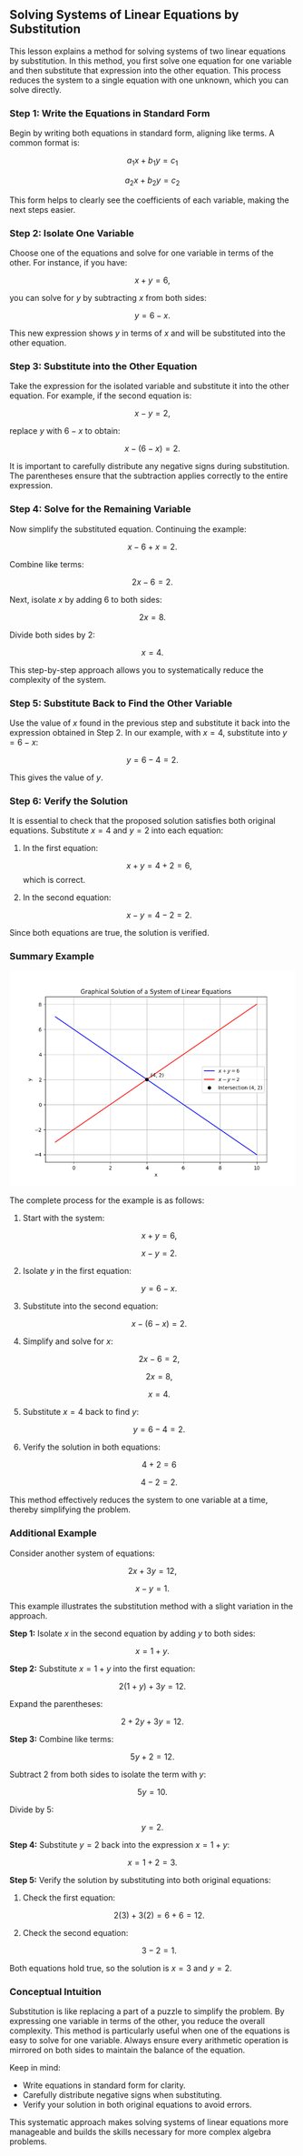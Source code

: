 ## Solving Systems of Linear Equations by Substitution

This lesson explains a method for solving systems of two linear equations by substitution. In this method, you first solve one equation for one variable and then substitute that expression into the other equation. This process reduces the system to a single equation with one unknown, which you can solve directly.

### Step 1: Write the Equations in Standard Form

Begin by writing both equations in standard form, aligning like terms. A common format is:

$$
a_1x + b_1y = c_1
$$

$$
a_2x + b_2y = c_2
$$

This form helps to clearly see the coefficients of each variable, making the next steps easier.

### Step 2: Isolate One Variable

Choose one of the equations and solve for one variable in terms of the other. For instance, if you have:

$$
x + y = 6,
$$

you can solve for $y$ by subtracting $x$ from both sides:

$$
y = 6 - x.
$$

This new expression shows $y$ in terms of $x$ and will be substituted into the other equation.

### Step 3: Substitute into the Other Equation

Take the expression for the isolated variable and substitute it into the other equation. For example, if the second equation is:

$$
x - y = 2,
$$

replace $y$ with $6 - x$ to obtain:

$$
x - (6 - x) = 2.
$$

It is important to carefully distribute any negative signs during substitution. The parentheses ensure that the subtraction applies correctly to the entire expression.

### Step 4: Solve for the Remaining Variable

Now simplify the substituted equation. Continuing the example:

$$
x - 6 + x = 2.
$$

Combine like terms:

$$
2x - 6 = 2.
$$

Next, isolate $x$ by adding $6$ to both sides:

$$
2x = 8.
$$

Divide both sides by $2$:

$$
x = 4.
$$

This step-by-step approach allows you to systematically reduce the complexity of the system.

### Step 5: Substitute Back to Find the Other Variable

Use the value of $x$ found in the previous step and substitute it back into the expression obtained in Step 2. In our example, with $x = 4$, substitute into $y = 6 - x$:

$$
y = 6 - 4 = 2.
$$

This gives the value of $y$.

### Step 6: Verify the Solution

It is essential to check that the proposed solution satisfies both original equations. Substitute $x = 4$ and $y = 2$ into each equation:

1. In the first equation:

   $$
   x + y = 4 + 2 = 6,
   $$
   which is correct.

2. In the second equation:

   $$
   x - y = 4 - 2 = 2.
   $$

Since both equations are true, the solution is verified.

### Summary Example

![Plot of lines with equations $x+y=6$ and $x-y=2$, intersecting at $(4,2)$.](images/plot_1_09-01-lesson-solving-systems-of-linear-equations-by-substitution.md.png)

The complete process for the example is as follows:

1. Start with the system:

   $$
x + y = 6,
   $$

   $$
x - y = 2.
   $$

2. Isolate $y$ in the first equation:

   $$
y = 6 - x.
   $$

3. Substitute into the second equation:

   $$
x - (6 - x) = 2.
   $$

4. Simplify and solve for $x$:

   $$
   2x - 6 = 2,
   $$

   $$
   2x = 8,
   $$

   $$
x = 4.
   $$

5. Substitute $x = 4$ back to find $y$:

   $$
y = 6 - 4 = 2.
   $$

6. Verify the solution in both equations:

   $$
   4 + 2 = 6 
   $$

   $$
   4 - 2 = 2.
   $$

This method effectively reduces the system to one variable at a time, thereby simplifying the problem.

### Additional Example

Consider another system of equations:

$$
2x + 3y = 12,
$$

$$
x - y = 1.
$$

This example illustrates the substitution method with a slight variation in the approach.

**Step 1:** Isolate $x$ in the second equation by adding $y$ to both sides:

$$
x = 1 + y.
$$

**Step 2:** Substitute $x = 1 + y$ into the first equation:

$$
2(1 + y) + 3y = 12.
$$

Expand the parentheses:

$$
2 + 2y + 3y = 12.
$$

**Step 3:** Combine like terms:

$$
5y + 2 = 12.
$$

Subtract $2$ from both sides to isolate the term with $y$:

$$
5y = 10.
$$

Divide by $5$:

$$
y = 2.
$$

**Step 4:** Substitute $y = 2$ back into the expression $x = 1 + y$:

$$
x = 1 + 2 = 3.
$$

**Step 5:** Verify the solution by substituting into both original equations:

1. Check the first equation:

   $$
   2(3) + 3(2) = 6 + 6 = 12.
   $$

2. Check the second equation:

   $$
   3 - 2 = 1.
   $$

Both equations hold true, so the solution is $x = 3$ and $y = 2$.

### Conceptual Intuition

Substitution is like replacing a part of a puzzle to simplify the problem. By expressing one variable in terms of the other, you reduce the overall complexity. This method is particularly useful when one of the equations is easy to solve for one variable. Always ensure every arithmetic operation is mirrored on both sides to maintain the balance of the equation.

Keep in mind:

- Write equations in standard form for clarity.
- Carefully distribute negative signs when substituting.
- Verify your solution in both original equations to avoid errors.

This systematic approach makes solving systems of linear equations more manageable and builds the skills necessary for more complex algebra problems.